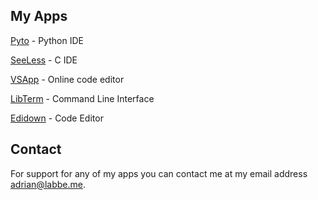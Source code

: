 ## My Apps

[Pyto](https://pyto.app) - Python IDE

[SeeLess](https://seeless.app) - C IDE

[VSApp](https://vseditor.app) - Online code editor

[LibTerm](https://libterm.app) - Command Line Interface

[Edidown](https://edidown.app) - Code Editor


## Contact

For support for any of my apps you can contact me at my email address [adrian@labbe.me](mailto:adrian@labbe.me).
